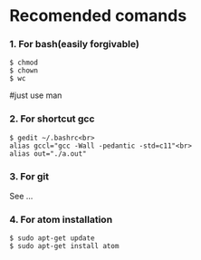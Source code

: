 <h1>Recomended comands</h1>
  <h3>1. For bash(easily forgivable)</h3>
  
    $ chmod
    $ chown
    $ wc
    
  #just use man 
    
  <h3>2. For shortcut gcc</h3>
  
    $ gedit ~/.bashrc<br>
    alias gccl="gcc -Wall -pedantic -std=c11"<br>
    alias out="./a.out"

  <h3>3. For git</h3>
  <p>See ...</p>
  
  <h3>4. For atom installation</h3>
  
    $ sudo apt-get update
    $ sudo apt-get install atom

